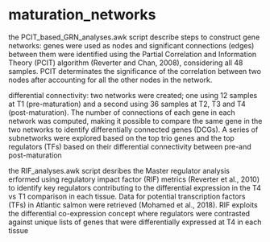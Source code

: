 # maturation_networks

the PCIT_based_GRN_analyses.awk script describe steps to construct gene networks:
genes were used as nodes and significant connections (edges) between them were identified using the Partial Correlation and Information Theory (PCIT) algorithm (Reverter and Chan, 2008), considering all 48 samples. PCIT determinates the significance of the correlation between two nodes after accounting for all the other nodes in the network. 

differential connectivity:
two networks were created; one using 12 samples at T1 (pre-maturation) and a second using 36 samples at T2, T3 and T4 (post-maturation). The number of connections of each gene in each network was computed, making it possible to compare the same gene in the two networks to identify differentially connected genes (DCGs). A series of subnetworks were explored based on the top trio genes and the top regulators (TFs) based on their differential connectivity between pre-and post-maturation

the RIF_analyses.awk script desribes the Master regulator analysis erformed using regulatory impact factor (RIF) metrics (Reverter et al., 2010) to identify key regulators contributing to the differential expression in the T4 vs T1 comparison in each tissue. Data for potential transcription factors (TFs) in Atlantic salmon were retrieved (Mohamed et al., 2018). RIF exploits the differential co-expression concept where regulators were contrasted against unique lists of genes that were differentially expressed at T4 in each tissue
